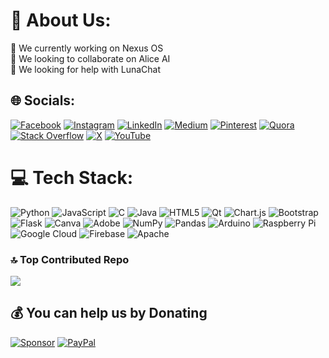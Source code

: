 # 💫 About Us:
🔭 We currently working on Nexus OS<br>👯 We looking to collaborate on Alice AI<br>🤝 We looking for help with LunaChat


## 🌐 Socials:
[![Facebook](https://img.shields.io/badge/Facebook-%231877F2.svg?logo=Facebook&logoColor=white)](https://facebook.com/yash12007) [![Instagram](https://img.shields.io/badge/Instagram-%23E4405F.svg?logo=Instagram&logoColor=white)](https://instagram.com/yash12007_com) [![LinkedIn](https://img.shields.io/badge/LinkedIn-%230077B5.svg?logo=linkedin&logoColor=white)](https://in.linkedin.com/company/yash12007) [![Medium](https://img.shields.io/badge/Medium-12100E?logo=medium&logoColor=white)](https://medium.com/@Yash12007) [![Pinterest](https://img.shields.io/badge/Pinterest-%23E60023.svg?logo=Pinterest&logoColor=white)](https://pinterest.com/yash12007) [![Quora](https://img.shields.io/badge/Quora-%23B92B27.svg?logo=Quora&logoColor=white)](https://quora.com/profile/Yash-Bodhe-8) [![Stack Overflow](https://img.shields.io/badge/-Stackoverflow-FE7A16?logo=stack-overflow&logoColor=white)](https://stackoverflow.com/users/yash12007) [![X](https://img.shields.io/badge/X-black.svg?logo=X&logoColor=white)](https://x.com/_Yash12007_) [![YouTube](https://img.shields.io/badge/YouTube-%23FF0000.svg?logo=YouTube&logoColor=white)](https://youtube.com/@UCDrxRy_Y-mNcKAO9MNGOUyA) 

# 💻 Tech Stack:
![Python](https://img.shields.io/badge/python-3670A0?style=for-the-badge&logo=python&logoColor=ffdd54) ![JavaScript](https://img.shields.io/badge/javascript-%23323330.svg?style=for-the-badge&logo=javascript&logoColor=%23F7DF1E) ![C](https://img.shields.io/badge/c-%2300599C.svg?style=for-the-badge&logo=c&logoColor=white) ![Java](https://img.shields.io/badge/java-%23ED8B00.svg?style=for-the-badge&logo=openjdk&logoColor=white) ![HTML5](https://img.shields.io/badge/html5-%23E34F26.svg?style=for-the-badge&logo=html5&logoColor=white) ![Qt](https://img.shields.io/badge/Qt-%23217346.svg?style=for-the-badge&logo=Qt&logoColor=white) ![Chart.js](https://img.shields.io/badge/chart.js-F5788D.svg?style=for-the-badge&logo=chart.js&logoColor=white) ![Bootstrap](https://img.shields.io/badge/bootstrap-%238511FA.svg?style=for-the-badge&logo=bootstrap&logoColor=white) ![Flask](https://img.shields.io/badge/flask-%23000.svg?style=for-the-badge&logo=flask&logoColor=white) ![Canva](https://img.shields.io/badge/Canva-%2300C4CC.svg?style=for-the-badge&logo=Canva&logoColor=white) ![Adobe](https://img.shields.io/badge/adobe-%23FF0000.svg?style=for-the-badge&logo=adobe&logoColor=white) ![NumPy](https://img.shields.io/badge/numpy-%23013243.svg?style=for-the-badge&logo=numpy&logoColor=white) ![Pandas](https://img.shields.io/badge/pandas-%23150458.svg?style=for-the-badge&logo=pandas&logoColor=white) ![Arduino](https://img.shields.io/badge/-Arduino-00979D?style=for-the-badge&logo=Arduino&logoColor=white) ![Raspberry Pi](https://img.shields.io/badge/-RaspberryPi-C51A4A?style=for-the-badge&logo=Raspberry-Pi) ![Google Cloud](https://img.shields.io/badge/GoogleCloud-%234285F4.svg?style=for-the-badge&logo=google-cloud&logoColor=white) ![Firebase](https://img.shields.io/badge/Firebase-039BE5?style=for-the-badge&logo=Firebase&logoColor=white) ![Apache](https://img.shields.io/badge/apache-%23D42029.svg?style=for-the-badge&logo=apache&logoColor=white)

### 🔝 Top Contributed Repo
![](https://github-contributor-stats.vercel.app/api?username=Yash12007&limit=5&theme=dark&combine_all_yearly_contributions=true)

  ## 💰 You can help us by Donating
  [![Sponsor](https://img.shields.io/badge/Sponsor-❤️-ffffff?style=for-the-badge&logo=github)](https://www.github.com/sponsors/Yash12007)
  [![PayPal](https://img.shields.io/badge/PayPal-00457C?style=for-the-badge&logo=paypal&logoColor=white)](https://paypal.me/yash12007) 

  
<!-- Proudly created with GPRM ( https://gprm.itsvg.in ) -->
